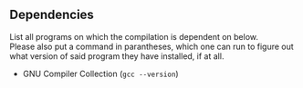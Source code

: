 ## Dependencies

List all programs on which the compilation is dependent on below.  
Please also put a command in parantheses, which one can run to figure out what version of said program they have installed, if at all.

- GNU Compiler Collection (`gcc --version`)
